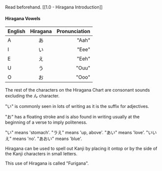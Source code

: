 Read beforehand.
[[1.0 - Hiragana Introduction]]

#### Hiragana Vowels
| English     | Hiragana   | Pronunciation |
| :---        |   :---:     | ---: |
| A      |     あ  | "Aah" |
| I   | い       | "Eee" |
| E   | え       | "Eeh" |
| U   | う       | "Ouu" |
| O   |お       | "Ooo" |

The rest of the characters on the Hiragana Chart are consonant sounds excluding the ん character.

"い" is commonly seen in lots of writing as it is the suffix for adjectives.

"お" has a floating stroke and is also found in writing usually at the beginning of a verse to imply politeness.

"い" means 'stomach'.
"ラえ" means 'up, above'.
"あい" means 'love'.
"いいえ" means 'no'.
"あおい" means 'blue'.

Hiragana can be used to spell out Kanji by placing it ontop or by the side of the Kanji characters in small letters.

This use of Hiragana is called "Furigana".